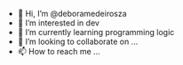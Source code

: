 - 👋 Hi, I’m @deboramedeirosza
- 👀 I’m interested in dev
- 🌱 I’m currently learning programming logic
- 💞️ I’m looking to collaborate on ...
- 📫 How to reach me ...

<!---
deboramedeirosza/deboramedeirosza is a ✨ special ✨ repository because its `README.md` (this file) appears on your GitHub profile.
You can click the Preview link to take a look at your changes.
--->
